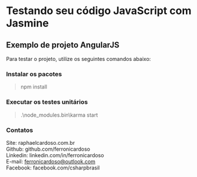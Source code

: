 # Testando seu código JavaScript com Jasmine
## Exemplo de projeto AngularJS

Para testar o projeto, utilize os seguintes comandos abaixo:

### Instalar os pacotes

> npm install

### Executar os testes unitários

> .\node_modules\.bin\karma start

### Contatos

Site: raphaelcardoso.com.br  
Github: github.com/ferronicardoso  
Linkedin: linkedin.com/in/ferronicardoso  
E-mail: ferronicardoso@outlook.com  
Facebook: facebook.com/csharpbrasil
